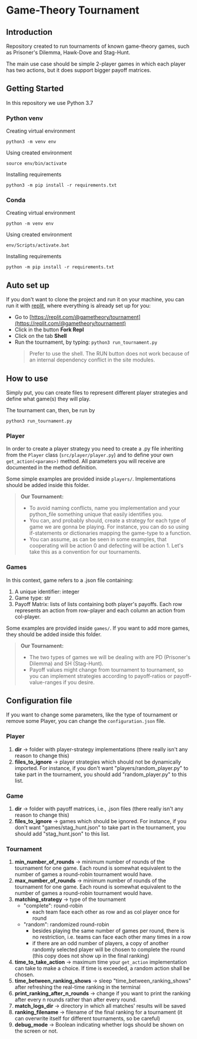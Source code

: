 # Game-Theory Tournament

## Introduction

Repository created to run tournaments of known game-theory games, such as Prisoner's Dilemma, Hawk-Dove and Stag-Hunt. 

The main use case should be simple 2-player games in which each player has two actions, but it does support bigger payoff matrices.


## Getting Started

In this repository we use Python 3.7

### Python venv

Creating virtual environment
```
python3 -m venv env
```

Using created environment

```
source env/bin/activate
```

Installing requirements
```
python3 -m pip install -r requirements.txt
```

### Conda

Creating virtual environment

```
python -m venv env
```

Using created environment

```
env/Scripts/activate.bat
```

Installing requirements

```
python -m pip install -r requirements.txt
```

## Auto set up

If you don't want to clone the project and run it on your machine, you can run it with [replit](https://replit.com/), where everything is already set up for you:

- Go to [https://replit.com/@gametheory/tournament](https://replit.com/@gametheory/tournament)
- Click in the button **Fork Repl**
- Click on the tab **Shell**
- Run the tournament, by typing: `python3 run_tournament.py` 
    > Prefer to use the shell. The RUN button does not work because of an internal dependency conflict in the site modules.


## How to use

Simply put, you can create files to represent different player strategies and define what game(s) they will play. 

The tournament can, then, be run by
```
python3 run_tournament.py
```

### Player

In order to create a player strategy you need to create a .py file inheriting from the `Player` class (`src/player/player.py`) and to define your own `get_action(<params>)` method. All parameters you will receive are documented in the method definition. 

Some simple examples are provided inside `players/`. 
Implementations should be added inside this folder.

> **Our Tournament:** 
>- To avoid naming conflicts, name you implementation and your python_file something unique that easily identifies you.
>- You can, and probably should, create a strategy for each type of game we are gonna be playing. For instance, you can do so using if-statements or dictionaries mapping the game-type to a function.
>- You can assume, as can be seen in some examples, that cooperating will be action 0 and defecting will be action 1. Let's take this as a convention for our tournaments.

### Games

In this context, game refers to a .json file containing:
1. A unique identifier: integer
2. Game type: str
3. Payoff Matrix: lists of lists containing both player's payoffs. Each row represents an action from row-player and each column an action from col-player.

Some examples are provided inside `games/`. 
If you want to add more games, they should be added inside this folder.

> **Our Tournament:**
>- The two types of games we will be dealing with are PD (Prisoner's Dilemma) and SH (Stag-Hunt).
>- Payoff values might change from tournament to tournament,
so you can implement strategies according to payoff-ratios or payoff-value-ranges if you desire.

## Configuration file

If you want to change some parameters, like the type of tournament or remove some Player, you can change the `configuration.json` file.

### Player

1. **dir** -> folder with player-strategy implementations (there really isn't any reason to change this)
2. **files_to_ignore** -> player strategies which should not be dynamically imported. For instance, if you don't want "players/random_player.py" to take part in the tournament, you should add "random_player.py" to this list.

### Game

1. **dir** -> folder with payoff matrices, i.e., .json files (there really isn't any reason to change this)
2. **files_to_ignore** -> games which should be ignored. For instance, if you don't want "games/stag_hunt.json" to take part in the tournament, you should add "stag_hunt.json" to this list.

### Tournament
1. **min_number_of_rounds** -> minimum number of rounds of the tournament for one game. Each round is somewhat equivalent to the number of games a round-robin tournament would have.
2. **max_number_of_rounds** -> minimum number of rounds of the tournament for one game. Each round is somewhat equivalent to the number of games a round-robin tournament would have.
3. **matching_strategy** -> type of the tournament
    - "complete": round-robin 
        - each team face each other as row and as col player once for round
    - "random": randomized round-robin 
        - besides playing the same number of games per round, there is no restriction, i.e. teams can face each other many times in a row
        - if there are an odd number of players, a copy of another randomly selected player will be chosen to complete the round (this copy does not show up in the final ranking)
4. **time_to_take_action** -> maximum time your `get_action` implementation can take to make a choice. If time is exceeded, a random action shall be chosen.
4. **time_between_ranking_shows** -> sleep "time_between_ranking_shows" after refreshing the real-time ranking in the terminal 
6. **print_ranking_after_n_rounds** -> change if you want to print the ranking after every n rounds rather than after every round. 
7. **match_logs_dir** -> directory in which all matches' results will be saved
8. **ranking_filename** -> filename of the final ranking for a tournament (it can overwrite itself for different tournaments, so be careful)
9. **debug_mode** -> Boolean indicating whether logs should be shown on the screen or not.
